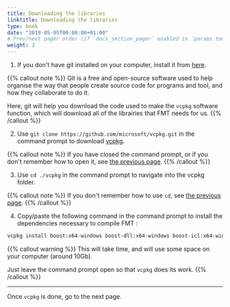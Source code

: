 ```yaml
---
title: Downloading the libraries
linktitle: Downloading the libraries
type: book
date: "2019-05-05T00:00:00+01:00"
# Prev/next pager order (if `docs_section_pager` enabled in `params.toml`)
weight: 3
---
```


1. If you don't have git installed on your computer, install it from [here](https://git-scm.com/).

{{% callout note %}}
Git is a free and open-source software used to help organise the way that people create source code for programs and tool, and how they collaborate to do it.

Here, git will help you download the code used to make the `vcpkg` software function, which will download all of the librairies that FMT needs for us.
{{% /callout %}}

2. Use `git clone https://github.com/microsoft/vcpkg.git` in the command prompt to download [vcpkg](https://github.com/microsoft/vcpkg). 

{{% callout note %}}
If you have closed the command prompt, or if you don't remember how to open it, see [the previous page](/docs/download_install/prerequisits).
{{% /callout %}}

3. Use `cd ./vcpkg` in the command prompt to navigate into the vcpkg folder.

{{% callout note %}}
If you don't remember how to use `cd`, see [the previous page](/docs/download_install/prerequisits).
{{% /callout %}}

4. Copy/paste the following command in the command prompt to install the dependencies necessary to compile FMT : 

``` bash
vcpkg install boost:x64-windows boost-dll:x64-windows boost-icl:x64-windows boost-python:x64-windows gdal:x64-windows geos:x64-windows pthreads:x64-windows clp:x64-windows
```

{{% callout warning %}}
This will take time, and will use some space on your computer (around 10Gb).

Just leave the command prompt open so that `vcpkg` does its work.
{{% /callout %}}

* * *

Once `vcpkg` is done, go to the next page.